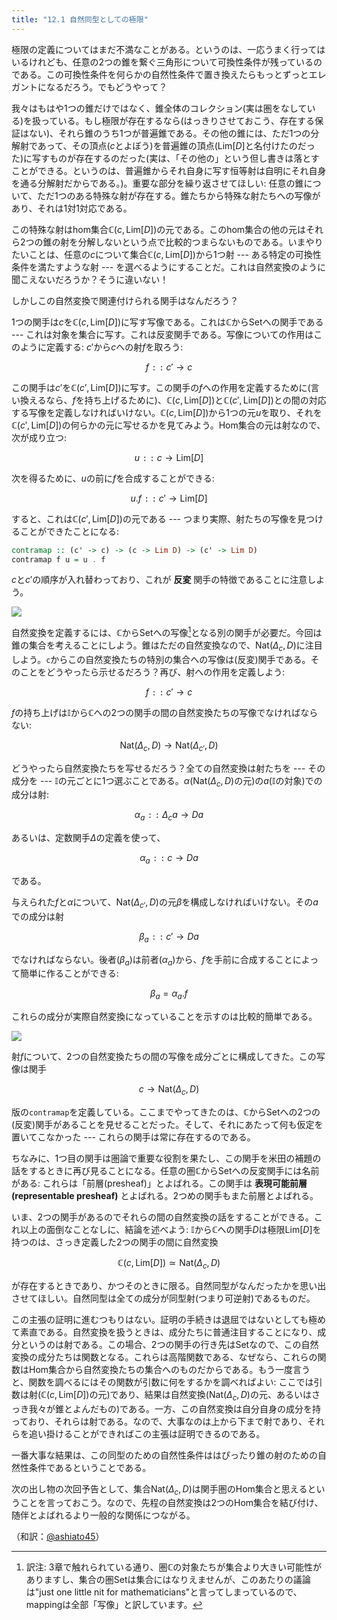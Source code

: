 ```yaml
---
title: "12.1 自然同型としての極限"
---
```


極限の定義についてはまだ不満なことがある。というのは、一応うまく行ってはいるけれども、任意の2つの錐を繋ぐ三角形について可換性条件が残っているのである。この可換性条件を何らかの自然性条件で置き換えたらもっとずっとエレガントになるだろう。でもどうやって？

我々はもはや1つの錐だけではなく、錐全体のコレクション(実は圏をなしている)を扱っている。もし極限が存在するなら(はっきりさせておこう、存在する保証はない)、それら錐のうち1つが普遍錐である。その他の錐には、ただ1つの分解射であって、その頂点($c$とよぼう)を普遍錐の頂点($\mathrm{Lim}[D]$と名付けたのだった)に写すものが存在するのだった(実は、「その他の」という但し書きは落とすことができる。というのは、普遍錐からそれ自身に写す恒等射は自明にそれ自身を通る分解射だからである。)。重要な部分を繰り返させてほしい: 任意の錐について、ただ1つのある特殊な射が存在する。錐たちから特殊な射たちへの写像があり、それは1対1対応である。

この特殊な射はhom集合$\mathbb{C}(c, \mathrm{Lim}[D])$の元である。このhom集合の他の元はそれら2つの錐の射を分解しないという点で比較的つまらないものである。いまやりたいことは、任意の$c$について集合$\mathbb{C}(c, \mathrm{Lim}[D])$から1つ射 --- ある特定の可換性条件を満たすような射 --- を選べるようにすることだ。これは自然変換のように聞こえないだろうか？そうに違いない！

しかしこの自然変換で関連付けられる関手はなんだろう？

1つの関手は$c$を$\mathbb{C}(c, \mathrm{Lim}[D])$に写す写像である。これは$\mathbb{C}$から$\mathrm{Set}$への関手である --- これは対象を集合に写す。これは反変関手である。写像についての作用はこのように定義する: $c'$から$c$への射$f$を取ろう:

$$
f \mathtt{::}\  c' \to c 
$$

この関手は$c'$を$\mathbb{C}(c', \mathrm{Lim}[D])$に写す。この関手の$f$への作用を定義するために(言い換えるなら、$f$を持ち上げるために)、$\mathbb{C}(c, \mathrm{Lim}[D])$と$\mathbb{C}(c', \mathrm{Lim}[D])$との間の対応する写像を定義しなければいけない。$\mathbb{C}(c, \mathrm{Lim}[D])$から1つの元$u$を取り、それを$\mathbb{C}(c', \mathrm{Lim}[D])$の何らかの元に写せるかを見てみよう。Hom集合の元は射なので、次が成り立つ:

$$
u  \mathtt{::}\  c\to \mathrm{Lim}[D]
$$

次を得るために、$u$の前に$f$を合成することができる:

$$
u.f \mathtt{::}\  c' \to \mathrm{Lim}[D]
$$


すると、これは$\mathbb{C}(c', \mathrm{Lim}[D])$の元である --- つまり実際、射たちの写像を見つけることができたことになる:

```haskell
contramap :: (c' -> c) -> (c -> Lim D) -> (c' -> Lim D)
contramap f u = u . f
```

$c$と$c'$の順序が入れ替わっており、これが **反変** 関手の特徴であることに注意しよう。


![](https://storage.googleapis.com/zenn-user-upload/faez0k10n4rqinabia1861k10abo)

自然変換を定義するには、$\mathbb{C}$から$\mathrm{Set}$への写像[^1]となる別の関手が必要だ。今回は錐の集合を考えることにしよう。錐はただの自然変換なので、$\mathrm{Nat}(\Delta_c, D)$に注目しよう。`c`からこの自然変換たちの特別の集合への写像は(反変)関手である。そのことをどうやったら示せるだろう？再び、射への作用を定義しよう:

$$
f \mathtt{::}\  c' \to c
$$

$f$の持ち上げは$\mathbb{I}$から$\mathbb{C}$への2つの関手の間の自然変換たちの写像でなければならない:

$$
\mathrm{Nat}(\Delta_c, D) \to \mathrm{Nat}(\Delta_{c'}, D)
$$

どうやったら自然変換たちを写せるだろう？全ての自然変換は射たちを --- その成分を --- $\mathbb{I}$の元ごとに1つ選ぶことである。$\alpha$($\mathrm{Nat}(\Delta_c, D)$の元)の$a$($\mathbb{I}$の対象)での成分は射:

$$
\alpha_a \mathtt{::}\  \Delta_c a \to D a
$$

あるいは、定数関手$\Delta$の定義を使って、

$$
\alpha_a \mathtt{::}\  c \to D a
$$

である。

与えられた$f$と$\alpha$について、$\mathrm{Nat}(\Delta_{c'}, D)$の元$\beta$を構成しなければいけない。その$a$での成分は射

$$
\beta_a \mathtt{::}\  c' \to D a
$$

でなければならない。後者($\beta_a$)は前者($\alpha_a$)から、$f$を手前に合成することによって簡単に作ることができる:

$$
\beta_a = \alpha_a . f
$$

これらの成分が実際自然変換になっていることを示すのは比較的簡単である。

![](https://storage.googleapis.com/zenn-user-upload/1yr6yc6hn8yk3ocnwwcdtf4ulw6r)

射$f$について、2つの自然変換たちの間の写像を成分ごとに構成してきた。この写像は関手

$$
c \to \mathrm{Nat}(\Delta_c, D)
$$

版の`contramap`を定義している。ここまでやってきたのは、$\mathbb{C}$から$\mathrm{Set}$への2つの(反変)関手があることを見せることだった。そして、それにあたって何も仮定を置いてこなかった --- これらの関手は常に存在するのである。

ちなみに、1つ目の関手は圏論で重要な役割を果たし、この関手を米田の補題の話をするときに再び見ることになる。任意の圏$\mathbb{C}$から$\mathrm{Set}$への反変関手には名前がある: これらは「前層(presheaf)」とよばれる。この関手は **表現可能前層(representable presheaf)** とよばれる。2つめの関手もまた前層とよばれる。

いま、2つの関手があるのでそれらの間の自然変換の話をすることができる。これ以上の面倒なことなしに、結論を述べよう: $\mathbb{I}$から$\mathbb{C}$への関手$D$は極限$\mathrm{Lim}[D]$を持つのは、さっき定義した2つの関手の間に自然変換

$$
\mathbb{C}(c, \mathrm{Lim}[D]) \simeq \mathrm{Nat}(\Delta_c, D)
$$

が存在するときであり、かつそのときに限る。自然同型がなんだったかを思い出させてほしい。自然同型は全ての成分が同型射(つまり可逆射)であるものだ。

この主張の証明に進むつもりはない。証明の手続きは退屈ではないとしても極めて素直である。自然変換を扱うときは、成分たちに普通注目することになり、成分というのは射である。この場合、2つの関手の行き先は$\mathrm{Set}$なので、この自然変換の成分たちは関数となる。これらは高階関数である、なぜなら、これらの関数はHom集合から自然変換たちの集合へのものだからである。もう一度言うと、関数を調べるにはその関数が引数に何をするかを調べればよい: ここでは引数は射($\mathbb{C}(c, \mathrm{Lim}[D])$の元)であり、結果は自然変換($\mathrm{Nat}(\Delta_c, D)$の元、あるいはさっき我々が錐とよんだもの)である。一方、この自然変換は自分自身の成分を持っており、それらは射である。なので、大事なのは上から下まで射であり、それらを追い掛けることができればこの主張は証明できるのである。

一番大事な結果は、この同型のための自然性条件ははぴったり錐の射のための自然性条件であるということである。

次の出し物の次回予告として、集合$\mathrm{Nat}(\Delta_c, D)$は関手圏のHom集合と思えるということを言っておこう。なので、先程の自然変換は2つのHom集合を結び付け、随伴とよばれるより一般的な関係につながる。

[^1]: 訳注: 3章で触れられている通り、圏$\mathbb{C}$の対象たちが集合より大きい可能性がありますし、集合の圏$\mathrm{Set}$は集合にはなりえませんが、このあたりの議論は"just one little nit for mathematicians"と言ってしまっているので、mappingは全部「写像」と訳しています。

（和訳：[@ashiato45](https://twitter.com/ashiato45)）
